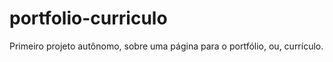 # portfolio-curriculo
Primeiro projeto autônomo, sobre uma página para o portfólio, ou, currículo. 
